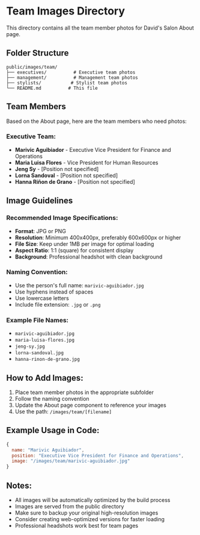 # Team Images Directory

This directory contains all the team member photos for David's Salon About page.

## Folder Structure

```
public/images/team/
├── executives/          # Executive team photos
├── management/          # Management team photos
├── stylists/           # Stylist team photos
└── README.md          # This file
```

## Team Members

Based on the About page, here are the team members who need photos:

### Executive Team:
- **Marivic Aguibiador** - Executive Vice President for Finance and Operations
- **Maria Luisa Flores** - Vice President for Human Resources
- **Jeng Sy** - [Position not specified]
- **Lorna Sandoval** - [Position not specified]
- **Hanna Riñon de Grano** - [Position not specified]

## Image Guidelines

### Recommended Image Specifications:
- **Format**: JPG or PNG
- **Resolution**: Minimum 400x400px, preferably 600x600px or higher
- **File Size**: Keep under 1MB per image for optimal loading
- **Aspect Ratio**: 1:1 (square) for consistent display
- **Background**: Professional headshot with clean background

### Naming Convention:
- Use the person's full name: `marivic-aguibiador.jpg`
- Use hyphens instead of spaces
- Use lowercase letters
- Include file extension: `.jpg` or `.png`

### Example File Names:
- `marivic-aguibiador.jpg`
- `maria-luisa-flores.jpg`
- `jeng-sy.jpg`
- `lorna-sandoval.jpg`
- `hanna-rinon-de-grano.jpg`

## How to Add Images:

1. Place team member photos in the appropriate subfolder
2. Follow the naming convention
3. Update the About page component to reference your images
4. Use the path: `/images/team/[filename]`

## Example Usage in Code:

```jsx
{
  name: "Marivic Aguibiador",
  position: "Executive Vice President for Finance and Operations",
  image: "/images/team/marivic-aguibiador.jpg"
}
```

## Notes:
- All images will be automatically optimized by the build process
- Images are served from the public directory
- Make sure to backup your original high-resolution images
- Consider creating web-optimized versions for faster loading
- Professional headshots work best for team pages
